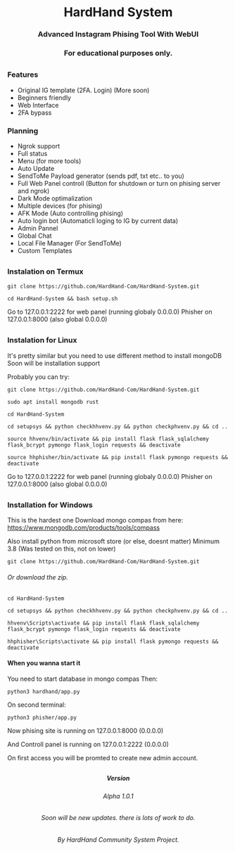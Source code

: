 <h1 align="center">HardHand System</h1>
<h3 align="center">Advanced Instagram Phising Tool With WebUI</h3>
<h3 align="center">For educational purposes only.</h3>

##

### Features

- Original IG template (2FA. Login) (More soon)
- Beginners friendly
- Web Interface
- 2FA bypass

### Planning

- Ngrok support
- Full status
- Menu (for more tools)
- Auto Update
- SendToMe Payload generator (sends pdf, txt etc.. to you)
- Full Web Panel controll (Button for shutdown or turn on phising server and ngrok)
- Dark Mode optimalization
- Multiple devices (for phising)
- AFK Mode (Auto controlling phising)
- Auto login bot (Automaticli loging to IG by current data)
- Admin Pannel
- Global Chat
- Local File Manager (For SendToMe)
- Custom Templates


##

### Instalation on Termux


```
git clone https://github.com/HardHand-Com/HardHand-System.git
```

```
cd HardHand-System && bash setup.sh
```

Go to 127.0.0.1:2222 for web panel (running globaly 0.0.0.0)
Phisher on 127.0.0.1:8000 (also global 0.0.0.0)

##

### Instalation for Linux

It's pretty similar but you need to use different method to install mongoDB
Soon will be installation support

Probably you can try:

```
git clone https://github.com/HardHand-Com/HardHand-System.git
```

```
sudo apt install mongodb rust
```

```
cd HardHand-System
```

```
cd setupsys && python checkhhvenv.py && python checkphvenv.py && cd ..
```

```
source hhvenv/bin/activate && pip install flask flask_sqlalchemy flask_bcrypt pymongo flask_login requests && deactivate
```

```
source hhphisher/bin/activate && pip install flask pymongo requests && deactivate
```

Go to 127.0.0.1:2222 for web panel (running globaly 0.0.0.0)
Phisher on 127.0.0.1:8000 (also global 0.0.0.0)

##

### Installation for Windows

This is the hardest one
Download mongo compas from here:
https://www.mongodb.com/products/tools/compass

Also install python from microsoft store (or else, doesnt matter)
Minimum 3.8 (Was tested on this, not on lower)

```
git clone https://github.com/HardHand-Com/HardHand-System.git
```

<h6>Or download the zip.</h6>

```
cd HardHand-System
```

```
cd setupsys && python checkhhvenv.py && python checkphvenv.py && cd ..
```

```
hhvenv\Scripts\activate && pip install flask flask_sqlalchemy flask_bcrypt pymongo flask_login requests && deactivate
```

```
hhphisher\Scripts\activate && pip install flask pymongo requests && deactivate
```

#### When you wanna start it

You need to start database in mongo compas
Then:

```
python3 hardhand/app.py
```

On second terminal:

```
python3 phisher/app.py
```

Now phising site is running on 127.0.0.1:8000 (0.0.0.0)

And Controll panel is running on 127.0.0.1:2222 (0.0.0.0)

On first access you will be promted to create new admin account.

##

<h5 align="center">Version</h5>
<h6 align="center">Alpha 1.0.1</h6>
<h6 align="center">Soon will be new updates. there is lots of work to do.</h6>
<h6 align="center">By HardHand Community System Project.</h6>
